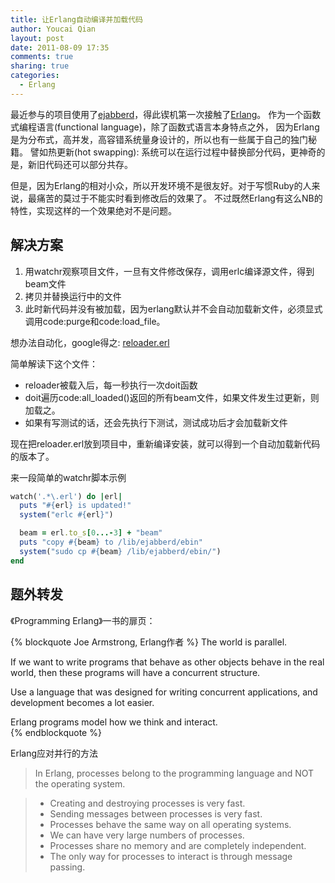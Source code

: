 ```yaml
---
title: 让Erlang自动编译并加载代码
author: Youcai Qian
layout: post
date: 2011-08-09 17:35
comments: true
sharing: true
categories:
  - Erlang
---
```


最近参与的项目使用了[ejabberd](http://ejabberd.im)，得此锲机第一次接触了[Erlang](http://erlang.org)。
作为一个函数式编程语言(functional language)，除了函数式语言本身特点之外，
因为Erlang是为分布式，高并发，高容错系统量身设计的，所以也有一些属于自己的独门秘籍。
譬如热更新(hot swapping): 系统可以在运行过程中替换部分代码，更神奇的是，新旧代码还可以部分共存。

但是，因为Erlang的相对小众，所以开发环境不是很友好。对于写惯Ruby的人来说，最痛苦的莫过于不能实时看到修改后的效果了。
不过既然Erlang有这么NB的特性，实现这样的一个效果绝对不是问题。

<!--more-->

解决方案
--------

1. 用watchr观察项目文件，一旦有文件修改保存，调用erlc编译源文件，得到beam文件
2. 拷贝并替换运行中的文件
3. 此时新代码并没有被加载，因为erlang默认并不会自动加载新文件，必须显式调用code:purge和code:load_file。

想办法自动化，google得之: [reloader.erl](https://github.com/mochi/mochiweb/blob/master/src/reloader.erl)

简单解读下这个文件：

* reloader被载入后，每一秒执行一次doit函数
* doit遍历code:all_loaded()返回的所有beam文件，如果文件发生过更新，则加载之。
* 如果有写测试的话，还会先执行下测试，测试成功后才会加载新文件

现在把reloader.erl放到项目中，重新编译安装，就可以得到一个自动加载新代码的版本了。

来一段简单的watchr脚本示例

```ruby
watch('.*\.erl') do |erl|
  puts "#{erl} is updated!"
  system("erlc #{erl}")

  beam = erl.to_s[0...-3] + "beam"
  puts "copy #{beam} to /lib/ejabberd/ebin"
  system("sudo cp #{beam} /lib/ejabberd/ebin/")
end
```

题外转发
-----------

《Programming Erlang》一书的扉页：

{% blockquote Joe Armstrong, Erlang作者 %}
The world is parallel.  

If we want to write programs that behave as other objects behave in the real
world, then these programs will have a concurrent structure.  

Use a language that was designed for writing concurrent applications, and
development becomes a lot easier.  

Erlang programs model how we think and interact.  
{% endblockquote %}

Erlang应对并行的方法

> In Erlang, processes belong to the programming language and NOT the operating system.  

> * Creating and destroying processes is very fast.
> * Sending messages between processes is very fast.
> * Processes behave the same way on all operating systems.
> * We can have very large numbers of processes.
> * Processes share no memory and are completely independent.
> * The only way for processes to interact is through message passing.

